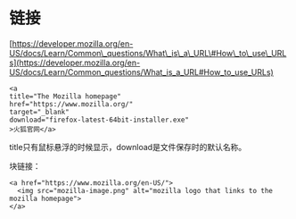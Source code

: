 # 链接

[https://developer.mozilla.org/en-US/docs/Learn/Common\_questions/What\_is\_a\_URL\#How\_to\_use\_URLs](https://developer.mozilla.org/en-US/docs/Learn/Common_questions/What_is_a_URL#How_to_use_URLs)

```markup
<a 
title="The Mozilla homepage" 
href="https://www.mozilla.org/" 
target="_blank"
download="firefox-latest-64bit-installer.exe"
>火狐官网</a>
```

title只有鼠标悬浮的时候显示，download是文件保存时的默认名称。

块链接：

```markup
<a href="https://www.mozilla.org/en-US/">
  <img src="mozilla-image.png" alt="mozilla logo that links to the mozilla homepage">
</a>
```



